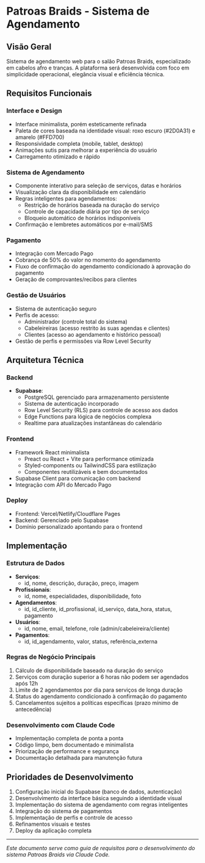 # Patroas Braids - Sistema de Agendamento


## Visão Geral

Sistema de agendamento web para o salão Patroas Braids, especializado em cabelos afro e tranças. A plataforma será desenvolvida com foco em simplicidade operacional, elegância visual e eficiência técnica.

## Requisitos Funcionais

### Interface e Design
- Interface minimalista, porém esteticamente refinada
- Paleta de cores baseada na identidade visual: roxo escuro (#2D0A31) e amarelo (#FFD700)
- Responsividade completa (mobile, tablet, desktop)
- Animações sutis para melhorar a experiência do usuário
- Carregamento otimizado e rápido

### Sistema de Agendamento
- Componente interativo para seleção de serviços, datas e horários
- Visualização clara da disponibilidade em calendário
- Regras inteligentes para agendamentos:
  - Restrição de horários baseada na duração do serviço
  - Controle de capacidade diária por tipo de serviço
  - Bloqueio automático de horários indisponíveis
- Confirmação e lembretes automáticos por e-mail/SMS

### Pagamento
- Integração com Mercado Pago
- Cobrança de 50% do valor no momento do agendamento
- Fluxo de confirmação do agendamento condicionado à aprovação do pagamento
- Geração de comprovantes/recibos para clientes

### Gestão de Usuários
- Sistema de autenticação seguro
- Perfis de acesso:
  - Administrador (controle total do sistema)
  - Cabeleireiras (acesso restrito às suas agendas e clientes)
  - Clientes (acesso ao agendamento e histórico pessoal)
- Gestão de perfis e permissões via Row Level Security

## Arquitetura Técnica

### Backend
- **Supabase**:
  - PostgreSQL gerenciado para armazenamento persistente
  - Sistema de autenticação incorporado
  - Row Level Security (RLS) para controle de acesso aos dados
  - Edge Functions para lógica de negócios complexa
  - Realtime para atualizações instantâneas do calendário

### Frontend
- Framework React minimalista
  - Preact ou React + Vite para performance otimizada
  - Styled-components ou TailwindCSS para estilização
  - Componentes reutilizáveis e bem documentados
- Supabase Client para comunicação com backend
- Integração com API do Mercado Pago

### Deploy
- Frontend: Vercel/Netlify/Cloudflare Pages
- Backend: Gerenciado pelo Supabase
- Domínio personalizado apontando para o frontend

## Implementação

### Estrutura de Dados
- **Serviços**:
  - id, nome, descrição, duração, preço, imagem
- **Profissionais**:
  - id, nome, especialidades, disponibilidade, foto
- **Agendamentos**:
  - id, id_cliente, id_profissional, id_serviço, data_hora, status, pagamento
- **Usuários**:
  - id, nome, email, telefone, role (admin/cabeleireira/cliente)
- **Pagamentos**:
  - id, id_agendamento, valor, status, referência_externa

### Regras de Negócio Principais
1. Cálculo de disponibilidade baseado na duração do serviço
2. Serviços com duração superior a 6 horas não podem ser agendados após 12h
3. Limite de 2 agendamentos por dia para serviços de longa duração
4. Status do agendamento condicionado à confirmação do pagamento
5. Cancelamentos sujeitos a políticas específicas (prazo mínimo de antecedência)

### Desenvolvimento com Claude Code
- Implementação completa de ponta a ponta
- Código limpo, bem documentado e minimalista
- Priorização de performance e segurança
- Documentação detalhada para manutenção futura

## Prioridades de Desenvolvimento

1. Configuração inicial do Supabase (banco de dados, autenticação)
2. Desenvolvimento da interface básica seguindo a identidade visual
3. Implementação do sistema de agendamento com regras inteligentes
4. Integração do sistema de pagamentos
5. Implementação de perfis e controle de acesso
6. Refinamentos visuais e testes
7. Deploy da aplicação completa

---

*Este documento serve como guia de requisitos para o desenvolvimento do sistema Patroas Braids via Claude Code.*
